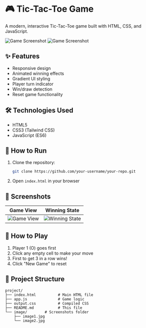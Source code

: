 # 🎮 Tic-Tac-Toe Game

A modern, interactive Tic-Tac-Toe game built with HTML, CSS, and JavaScript.

![Game Screenshot](./image/image1.jpg)
![Game Screenshot](./image/image2.jpg)

## ✨ Features
- Responsive design
- Animated winning effects
- Gradient UI styling
- Player turn indicator
- Win/draw detection
- Reset game functionality

## 🛠️ Technologies Used
- HTML5
- CSS3 (Tailwind CSS)
- JavaScript (ES6)

## 🚀 How to Run
1. Clone the repository:
   ```bash
   git clone https://github.com/your-username/your-repo.git
   ```
2. Open `index.html` in your browser

## 📸 Screenshots
| Game View | Winning State |
|-----------|---------------|
| ![Game View](./image/image1.jpg) | ![Winning State](./image/image2.jpg) |

## 📝 How to Play
1. Player 1 (O) goes first
2. Click any empty cell to make your move
3. First to get 3 in a row wins!
4. Click "New Game" to reset

## 📂 Project Structure
```
project/
├── index.html          # Main HTML file
├── app.js              # Game logic
├── output.css          # Compiled CSS
├── README.md           # This file
└── image/        # Screenshots folder
    ├── image1.jpg
    └── image2.jpg
```
